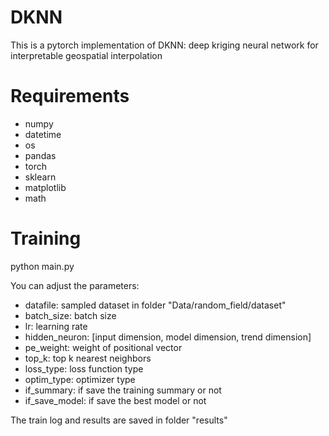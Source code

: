# DKNN
This is a pytorch implementation of DKNN: deep kriging neural network for interpretable geospatial interpolation

# Requirements
* numpy
* datetime
* os
* pandas
* torch
* sklearn
* matplotlib
* math

# Training
python main.py  

You can adjust the parameters:
* datafile:  sampled dataset in folder "Data/random_field/dataset"
* batch_size: batch size
* lr:  learning rate
* hidden_neuron:  [input dimension, model dimension, trend dimension]
* pe_weight:  weight of positional vector 
* top_k:  top k nearest neighbors
* loss_type:  loss function type
* optim_type:  optimizer type
* if_summary:  if save the training summary or not
* if_save_model:  if save the best model or not

The train log and results are saved in folder "results"

